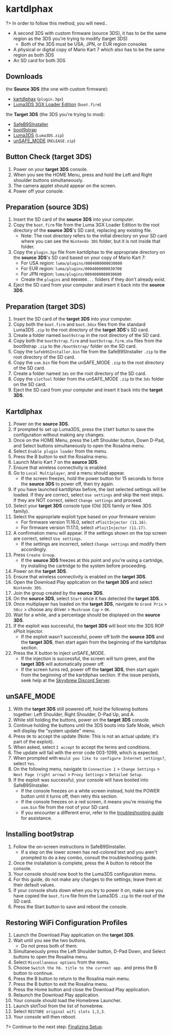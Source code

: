 # kartdlphax

?> In order to follow this method, you will need..
- A second 3DS with custom firmware (source 3DS), it has to be the same region as the 3DS you're trying to modify (target 3DS)
  - Both of the 3DS must be USA, JPN, or EUR region consoles
- A physical or digital copy of Mario Kart 7 which also has to be the same region as both 3DS 
- An SD card for both 3DS

## Downloads
the **Source 3DS** (the one with custom firmware):
  - [kartdlphax](https://github.com/PabloMK7/kartdlphax/releases/latest) (`plugin.3gx`)
  - [Luma3DS 3GX Loader Edition](https://github.com/PabloMK7/Luma3DS_3GX/releases/latest) (`boot.firm`)

the **Target 3DS** (the 3DS you're trying to mod):
  - [SafeB9SInstaller](https://github.com/d0k3/SafeB9SInstaller/releases/download/v0.0.7/SafeB9SInstaller-20170605-122940.zip)
  - [boot9strap](https://github.com/SciresM/boot9strap/releases/download/1.4/boot9strap-1.4.zip)
  - [Luma3DS](https://github.com/LumaTeam/Luma3DS/releases/latest) (`Luma3DS.zip`)
  - [unSAFE_MODE](https://github.com/zoogie/unSAFE_MODE/releases/latest) (`RELEASE.zip`)

## Button Check (target 3DS)
1. Power on your **target 3DS** console.
2. When you see the HOME Menu, press and hold the Left and Right shoulder buttons simultaneously.
3. The camera applet should appear on the screen.
4. Power off your console.

## Preparation (source 3DS)
1. Insert the SD card of the **source 3DS** into your computer.
2. Copy the `boot.firm` file from the Luma 3GX Loader Edition to the root directory of the **source 3DS**'s SD card, replacing any existing file.
   - Note: The root directory refers to the initial directory on your SD card where you can see the `Nintendo 3DS` folder, but it is not inside that folder.
3. Copy the `plugin.3gx` file from kartdlphax to the appropriate directory on the **source 3DS**'s SD card based on your copy of Mario Kart 7:
   - For USA region: `luma/plugins/0004000000030800`
   - For EUR region: `luma/plugins/0004000000030700`
   - For JPN region: `luma/plugins/0004000000030600`
   - Create the `plugins` and `0004000...` folders if they don't already exist.
4. Eject the SD card from your computer and insert it back into the **source 3DS**.

## Preparation (target 3DS)
1. Insert the SD card of the **target 3DS** into your computer.
2. Copy both the `boot.firm` and `boot.3dsx` files from the standard Luma3DS `.zip` to the root directory of the **target 3DS**'s SD card.
3. Create a folder named `boot9strap` in the root directory of the SD card.
4. Copy both the `boot9strap.firm` and `boot9strap.firm.sha` files from the boot9strap `.zip` to the `/boot9strap/` folder on the SD card.
5. Copy the `Safeb9SInstaller.bin` file from the SafeB9SInstaller `.zip` to the root directory of the SD card.
6. Copy the `usm.bin` file from the unSAFE_MODE `.zip` to the root directory of the SD card.
7. Create a folder named `3ds` on the root directory of the SD card.
8. Copy the `slotTool` folder from the unSAFE_MODE `.zip` to the `3ds` folder on the SD card.
9. Eject the SD card from your computer and insert it back into the **target 3DS**.

## Kartdlphax
1. Power on the **source 3DS**.
2. If prompted to set up Luma3DS, press the `START` button to save the configuration without making any changes.
3. Once on the HOME Menu, press the Left Shoulder button, Down D-Pad, and Select buttons simultaneously to open the Rosalina menu.
4. Select `Enable plugin loader` from the menu.
5. Press the B button to exit the Rosalina menu.
6. Launch Mario Kart 7 on the **source 3DS**.
7. Ensure that wireless connectivity is enabled.
8. Go to `Local Multiplayer`, and a menu should appear.
   - If the screen freezes, hold the power button for 15 seconds to force the **source 3DS** to power off, then try again.
9. If you have launched kartdlphax before, the last selected settings will be loaded. If they are correct, select `Use settings` and skip the next steps. If they are NOT correct, select `Change settings` and proceed.
10. Select your **target 3DS** console type (Old 3DS family or New 3DS family).
11. Select the appropriate exploit type based on your firmware version:
    - For firmware version 11.16.0, select `xPloitInjector (11.16)`.
    - For firmware version 11.17.0, select `xPloitInjector (11.17)`.
12. A confirmation menu will appear. If the settings shown on the top screen are correct, select `Use settings`.
    - If the settings are incorrect, select `Change settings` and modify them accordingly.
13. Press `Create Group`.
    - If the **source 3DS** freezes at this point and you're using a cartridge, try installing the cartridge to the system before proceeding.
14. Power on the **target 3DS**.
15. Ensure that wireless connectivity is enabled on the **target 3DS**.
16. Open the Download Play application on the **target 3DS** and select `Nintendo 3DS`.
17. Join the group created by the **source 3DS**.
18. On the **source 3DS**, select `Start` once it has detected the **target 3DS**.
19. Once multiplayer has loaded on the **target 3DS**, navigate to `Grand Prix` > `50cc` > choose any driver > `Mushroom Cup` > `OK`.
20. Wait for a while, and a percentage should be displayed on the **source 3DS**.
21. If the exploit was successful, the **target 3DS** will boot into the 3DS ROP xPloit Injector.
    - If the exploit wasn't successful, power off both the **source 3DS** and the **target 3DS**, then start again from the beginning of the kartdlphax section.
22. Press the X button to inject unSAFE_MODE.
    - If the injection is successful, the screen will turn green, and the **target 3DS** will automatically power off.
    - If the screen turns red, power off the **target 3DS**, then start again from the beginning of the kartdlphax section. If the issue persists, seek help at the [Skyybrew Discord Server](https://discord.gg/cysxUu7J3E).

## unSAFE_MODE
1. With the **target 3DS** still powered off, hold the following buttons together: Left Shoulder, Right Shoulder, D-Pad Up, and A.
2. While still holding the buttons, power on the **target 3DS** console.
3. Continue holding the buttons until the 3DS boots into Safe Mode, which will display the "system update" menu.
4. Press `OK` to accept the update (Note: This is not an actual update; it's part of the exploit).
5. When asked, select `I accept` to accept the terms and conditions.
6. The update will fail with the error code 003-1099, which is expected.
7. When prompted with `Would you like to configure Internet settings?`, select `Yes`.
8. On the following menu, navigate to `Connection 1` > `Change Settings` > `Next Page (right arrow)` > `Proxy Settings` > `Detailed Setup`.
9. If the exploit was successful, your console will have booted into SafeB9SInstaller.
    - If the console freezes on a white screen instead, hold the POWER button until it turns off, then retry this section.
    - If the console freezes on a red screen, it means you're missing the `usm.bin` file from the root of your SD card.
    - If you encounter a different error, refer to the [troubleshooting guide](placeholder) for assistance.

## Installing boot9strap
1. Follow the on-screen instructions in SafeB9SInstaller.
   - If a step on the lower screen has red-colored text and you aren't prompted to do a key combo, consult the troubleshooting guide.
2. Once the installation is complete, press the A button to reboot the console.
3. Your console should now boot to the Luma3DS configuration menu.
4. For this guide, do not make any changes to the settings; leave them at their default values.
5. If your console shuts down when you try to power it on, make sure you have copied the `boot.firm` file from the Luma3DS `.zip` to the root of the SD card.
6. Press the Start button to save and reboot the console.

## Restoring WiFi Configuration Profiles
1. Launch the Download Play application on the **target 3DS**.
2. Wait until you see the two buttons.
   - Do not press both of them.
3. Simultaneously press the Left Shoulder button, D-Pad Down, and Select buttons to open the Rosalina menu.
4. Select `Miscellaneous options` from the menu.
5. Choose `Switch the hb. title to the current app.` and press the B button to continue.
6. Press the B button to return to the Rosalina main menu.
7. Press the B button to exit the Rosalina menu.
8. Press the Home button and close the Download Play application.
9. Relaunch the Download Play application.
10. Your console should load the Homebrew Launcher.
11. Launch slotTool from the list of homebrew.
12. Select `RESTORE original wifi slots 1,2,3`.
13. Your console will then reboot.

?> Continue to the next step: [Finalizing Setup](finalizing).
